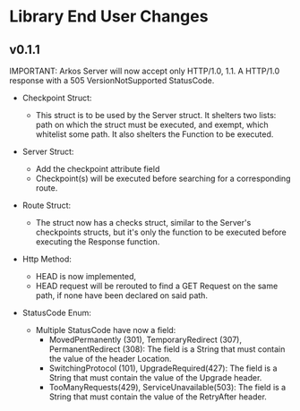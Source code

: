 # Library End User Changes

## v0.1.1

IMPORTANT: Arkos Server will now accept only HTTP/1.0, 1.1. A HTTP/1.0 response with a 505 VersionNotSupported StatusCode.

* Checkpoint Struct:
    * This struct is to be used by the Server struct. It shelters two lists: path on which the struct must be executed, and exempt, which whitelist some path. It also shelters the Function to be executed.

* Server Struct: 
    * Add the checkpoint attribute field
    * Checkpoint(s) will be executed before searching for a corresponding route.

* Route Struct:
    * The struct now has a checks struct, similar to the Server's checkpoints structs, but it's only the function to be executed before executing the Response function.

* Http Method:
    * HEAD is now implemented,
    * HEAD request will be rerouted to find a GET Request on the same path, if none have been declared on said path.

* StatusCode Enum:
    * Multiple StatusCode have now a field:
        * MovedPermanently (301), TemporaryRedirect (307), PermanentRedirect (308): The field is a String that must contain the value of the header Location.
        * SwitchingProtocol (101), UpgradeRequired(427): The field is a String that must contain the value of the Upgrade header.
        * TooManyRequests(429), ServiceUnavailable(503): The field is a String that must contain the value of the RetryAfter header.